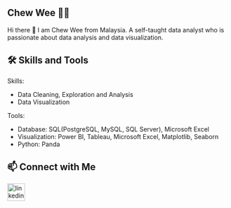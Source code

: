 ## Chew Wee 🙋‍♀️

Hi there 👋
I am Chew Wee from Malaysia. A self-taught data analyst who is passionate about data analysis and data visualization.


## 🛠️ Skills and Tools

Skills: 
* Data Cleaning, Exploration and Analysis 
* Data Visualization

Tools:
* Database: SQL(PostgreSQL, MySQL, SQL Server), Microsoft Excel
* Visualization: Power BI, Tableau, Microsoft Excel, Matplotlib, Seaborn
* Python: Panda


## 📫 Connect with Me
[<img src='https://cdn.jsdelivr.net/npm/simple-icons@3.0.1/icons/linkedin.svg' alt='linkedin' height='40'>](https://www.linkedin.com/in/chew-wee-tnee/)  

